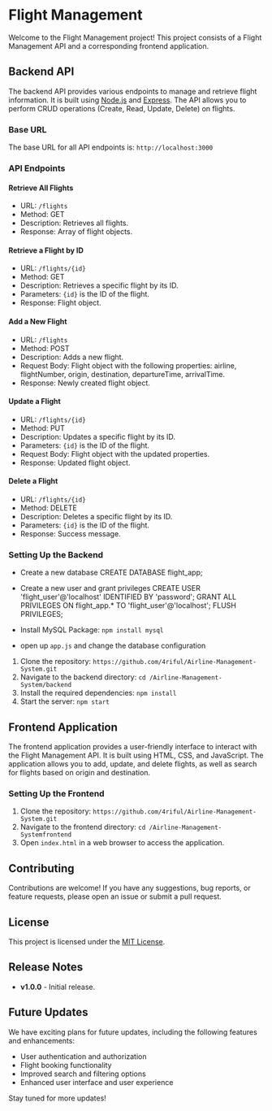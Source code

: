# Flight Management

Welcome to the Flight Management project! This project consists of a Flight Management API and a corresponding frontend application.

## Backend API

The backend API provides various endpoints to manage and retrieve flight information. It is built using [Node.js](https://nodejs.org/) and [Express](https://expressjs.com/). The API allows you to perform CRUD operations (Create, Read, Update, Delete) on flights.

### Base URL

The base URL for all API endpoints is: `http://localhost:3000`

### API Endpoints

#### Retrieve All Flights

- URL: `/flights`
- Method: GET
- Description: Retrieves all flights.
- Response: Array of flight objects.

#### Retrieve a Flight by ID

- URL: `/flights/{id}`
- Method: GET
- Description: Retrieves a specific flight by its ID.
- Parameters: `{id}` is the ID of the flight.
- Response: Flight object.

#### Add a New Flight

- URL: `/flights`
- Method: POST
- Description: Adds a new flight.
- Request Body: Flight object with the following properties: airline, flightNumber, origin, destination, departureTime, arrivalTime.
- Response: Newly created flight object.

#### Update a Flight

- URL: `/flights/{id}`
- Method: PUT
- Description: Updates a specific flight by its ID.
- Parameters: `{id}` is the ID of the flight.
- Request Body: Flight object with the updated properties.
- Response: Updated flight object.

#### Delete a Flight

- URL: `/flights/{id}`
- Method: DELETE
- Description: Deletes a specific flight by its ID.
- Parameters: `{id}` is the ID of the flight.
- Response: Success message.

### Setting Up the Backend

- Create a new database 
CREATE DATABASE flight_app;

- Create a new user and grant privileges
CREATE USER 'flight_user'@'localhost' IDENTIFIED BY 'password';
GRANT ALL PRIVILEGES ON flight_app.* TO 'flight_user'@'localhost';
FLUSH PRIVILEGES;

- Install MySQL Package: 
`npm install mysql`

- open up `app.js` and change the database configuration



1. Clone the repository: `https://github.com/4riful/Airline-Management-System.git`
2. Navigate to the backend directory: `cd /Airline-Management-System/backend`
3. Install the required dependencies: `npm install`
4. Start the server: `npm start`

## Frontend Application

The frontend application provides a user-friendly interface to interact with the Flight Management API. It is built using HTML, CSS, and JavaScript. The application allows you to add, update, and delete flights, as well as search for flights based on origin and destination.

### Setting Up the Frontend

1. Clone the repository: `https://github.com/4riful/Airline-Management-System.git`
2. Navigate to the frontend directory: `cd /Airline-Management-Systemfrontend`
3. Open `index.html` in a web browser to access the application.

## Contributing

Contributions are welcome! If you have any suggestions, bug reports, or feature requests, please open an issue or submit a pull request.

## License

This project is licensed under the [MIT License](LICENSE).

## Release Notes

- **v1.0.0** - Initial release.

## Future Updates

We have exciting plans for future updates, including the following features and enhancements:

- User authentication and authorization
- Flight booking functionality
- Improved search and filtering options
- Enhanced user interface and user experience

Stay tuned for more updates!


